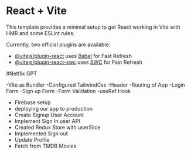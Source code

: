 # React + Vite

This template provides a minimal setup to get React working in Vite with HMR and some ESLint rules.

Currently, two official plugins are available:

- [@vitejs/plugin-react](https://github.com/vitejs/vite-plugin-react/blob/main/packages/plugin-react/README.md) uses [Babel](https://babeljs.io/) for Fast Refresh
- [@vitejs/plugin-react-swc](https://github.com/vitejs/vite-plugin-react-swc) uses [SWC](https://swc.rs/) for Fast Refresh

#Netflix GPT

-Vite as Bundler
-Configured TailwindCss
-Header
-Routing of App
-Login Form
-Sign up Form
-Form Validation
-useRef Hook

- Firebase setup
- deploying our app to production
- Create Signup User Account
- Implement Sign In user API
- Created Redux Store with userSlice
- Implemented Sign out
- Update Profile
- Fetch from TMDB Movies
